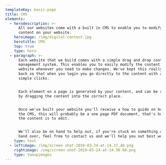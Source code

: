 ```yaml
---
templateKey: basic-page
title: CMS
elements:
  - herodescription: >-
      All our websites come with a built in CMS to enable you to modify all the
      content on your website.
    heroimage: /img/digital-content.jpg
    herotitle: CMS
    top: true
    type: hero
  - paragraph: >-
      Each website that we build comes with a simple drag and drop content
      management system. This enables you to easily modify the content of the
      website whenever you need to make changes. We've kept this really stripped
      back so that when you login you go directly to the content with a few
      simple clicks. 


      Each element on a page is generated by your content, and can be reordered
      by dragging the content into the correct place. 


      Once we've built your website you'll receive a how to guide on how to use
      the CMS, this will probably be a one page PDF document, that's how simple
      the content is to edit.


      We'll also be on hand to help out, if you're stuck on something after the
      hand over, feel free to contact us and we'll help you out best we can.
    type: text
  - leftimage: /img/screen-shot-2019-03-24-at-14.37.48.png
    rightimage: /img/screen-shot-2019-03-24-at-14.38.04.png
    type: twoupimages
---
```



